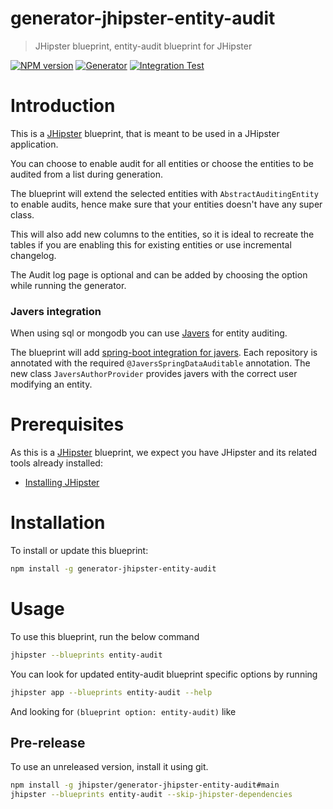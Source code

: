 # generator-jhipster-entity-audit

> JHipster blueprint, entity-audit blueprint for JHipster

[![NPM version][npm-image]][npm-url]
[![Generator][github-generator-image]][github-generator-url]
[![Integration Test][github-integration-image]][github-integration-url]

# Introduction

This is a [JHipster](https://www.jhipster.tech/) blueprint, that is meant to be used in a JHipster application.

You can choose to enable audit for all entities or choose the entities to be audited from a list during generation.

The blueprint will extend the selected entities with `AbstractAuditingEntity` to enable audits, hence make sure that your entities doesn't have any super class.

This will also add new columns to the entities, so it is ideal to recreate the tables if you are enabling this for existing entities or use incremental changelog.

The Audit log page is optional and can be added by choosing the option while running the generator.

### Javers integration

When using sql or mongodb you can use [Javers](http://javers.org/) for entity auditing.

The blueprint will add [spring-boot integration for javers](http://javers.org/documentation/spring-boot-integration/). Each repository is annotated with the required `@JaversSpringDataAuditable` annotation. The new class `JaversAuthorProvider` provides javers with the correct user modifying an entity.

# Prerequisites

As this is a [JHipster](https://www.jhipster.tech/) blueprint, we expect you have JHipster and its related tools already installed:

- [Installing JHipster](https://www.jhipster.tech/installation/)

# Installation

To install or update this blueprint:

```bash
npm install -g generator-jhipster-entity-audit
```

# Usage

To use this blueprint, run the below command

```bash
jhipster --blueprints entity-audit
```

You can look for updated entity-audit blueprint specific options by running

```bash
jhipster app --blueprints entity-audit --help
```

And looking for `(blueprint option: entity-audit)` like

## Pre-release

To use an unreleased version, install it using git.

```bash
npm install -g jhipster/generator-jhipster-entity-audit#main
jhipster --blueprints entity-audit --skip-jhipster-dependencies
```

[npm-image]: https://img.shields.io/npm/v/generator-jhipster-entity-audit.svg
[npm-url]: https://npmjs.org/package/generator-jhipster-entity-audit
[github-generator-image]: https://github.com/jhipster/generator-jhipster-entity-audit/actions/workflows/generator.yml/badge.svg
[github-generator-url]: https://github.com/jhipster/generator-jhipster-entity-audit/actions/workflows/generator.yml
[github-integration-image]: https://github.com/jhipster/generator-jhipster-entity-audit/actions/workflows/integration.yml/badge.svg
[github-integration-url]: https://github.com/jhipster/generator-jhipster-entity-audit/actions/workflows/integration.yml
